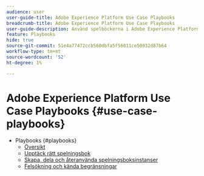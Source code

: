 ```yaml
---
audience: user
user-guide-title: Adobe Experience Platform Use Case Playbooks
breadcrumb-title: Adobe Experience Platform Use Case Playbooks
user-guide-description: Använd spelböckerna i Adobe Experience Platform för att generera resurser och komma igång med olika användningsexempel inom marknadsföring.
feature: Playbooks
hide: true
source-git-commit: 51e4a77472ccb560dbfa5f56011ce50932d87b64
workflow-type: tm+mt
source-wordcount: '52'
ht-degree: 1%

---
```



# Adobe Experience Platform Use Case Playbooks {#use-case-playbooks}

* Playbooks {#playbooks}
   * [Översikt](/help/use-case-playbooks/playbooks/overview.md)
   * [Upptäck rätt spelningsbok](/help/use-case-playbooks/playbooks/discover.md)
   * [Skapa, dela och återanvända spelningsboksinstanser](/help/use-case-playbooks/playbooks/create-share-reuse.md)
   * [Felsökning och kända begränsningar](/help/use-case-playbooks/playbooks/troubleshooting.md)